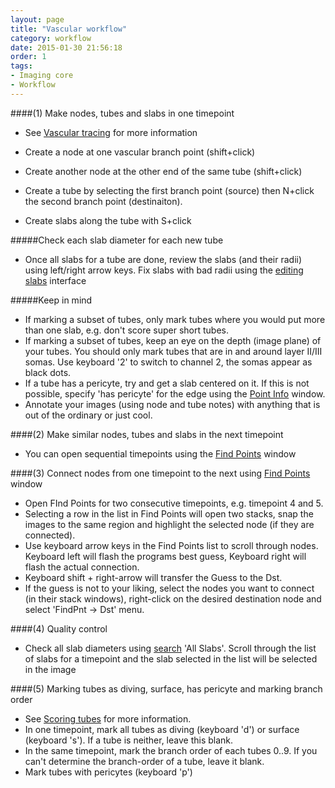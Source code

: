 ```yaml
---
layout: page
title: "Vascular workflow"
category: workflow
date: 2015-01-30 21:56:18
order: 1
tags:
- Imaging core
- Workflow
---
```



####(1) Make nodes, tubes and slabs in one timepoint

- See [Vascular tracing][5] for more information  

- Create a node at one vascular branch point (shift+click)
- Create another node at the other end of the same tube (shift+click)
- Create a tube by selecting the first branch point (source) then N+click the second branch point (destinaiton).
- Create slabs along the tube with S+click


#####Check each slab diameter for each new tube
- Once all slabs for a tube are done, review the slabs (and their radii) using left/right arrow keys. Fix slabs with bad radii using the [editing slabs][4] interface

#####Keep in mind
- If marking a subset of tubes, only mark tubes where you would put more than one slab, e.g. don't score super short tubes.  
- If marking a subset of tubes, keep an eye on the depth (image plane) of your tubes. You should only mark tubes that are in and around layer II/III somas. Use keyboard '2' to switch to channel 2, the somas appear as black dots.
- If a tube has a pericyte, try and get a slab centered on it. If this is not possible, specify 'has pericyte' for the edge using the [Point Info][3] window.  
- Annotate your images (using node and tube notes) with anything that is out of the ordinary or just cool.  


####(2) Make similar nodes, tubes and slabs in the next timepoint
- You can open sequential timepoints using the [Find Points][1] window

####(3) Connect nodes from one timepoint to the next using [Find Points][1] window
- Open FInd Points for two consecutive timepoints, e.g. timepoint 4 and 5.
- Selecting a row in the list in Find Points will open two stacks, snap the images to the same region and highlight the selected node (if they are connected).
- Use keyboard arrow keys in the Find Points list to scroll through nodes. Keyboard left will flash the programs best guess, Keyboard right will flash the actual connection.
- Keyboard shift + right-arrow will transfer the Guess to the Dst.
- If the guess is not to your liking, select the nodes you want to connect (in their stack windows), right-click on the desired destination node and select 'FindPnt -> Dst' menu. 

####(4) Quality control


- Check all slab diameters using [search][2] 'All Slabs'. Scroll through the list of slabs for a timepoint and the slab selected in the list will be selected in the image

####(5) Marking tubes as diving, surface, has pericyte and marking branch order

- See [Scoring tubes][6] for more information.
- In one timepoint, mark all tubes as diving (keyboard 'd') or surface (keyboard 's'). If a tube is neither, leave this blank.
- In the same timepoint, mark the branch order of each tubes 0..9. If you can't determine the branch-order of a tube, leave it blank.
- Mark tubes with pericytes (keyboard 'p')

[1]: /Vascular-Analysis/find-points/ "find-points"
[2]: /Vascular-Analysis/search/ "search"
[3]: /Vascular-Analysis/point-info/ "point-info"
[4]: /Vascular-Analysis/editing-slabs/ "editing-slabs"
[5]: /Vascular-Analysis/vascular-tracing/ "vascular-tracing"
[6]: /Vascular-Analysis/scoring-tubes/ "scoring-tubes"
